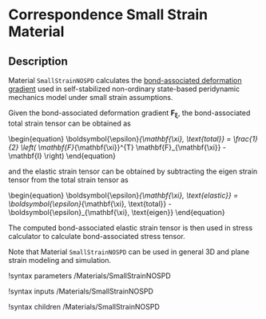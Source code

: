 # Correspondence Small Strain Material

## Description

Material `SmallStrainNOSPD` calculates the [bond-associated deformation gradient](peridynamics/DeformationGradients.md) used in self-stabilized non-ordinary state-based peridynamic mechanics model under small strain assumptions.

Given the bond-associated deformation gradient $\mathbf{F}_{\mathbf{\xi}}$, the bond-associated total strain tensor can be obtained as

\begin{equation}
  \boldsymbol{\epsilon}_{\mathbf{\xi}, \text{total}} = \frac{1}{2} \left( \mathbf{F}_{\mathbf{\xi}}^{T} \mathbf{F}_{\mathbf{\xi}} - \mathbf{I} \right)
\end{equation}

and the elastic strain tensor can be obtained by subtracting the eigen strain tensor from the total strain tensor as

\begin{equation}
  \boldsymbol{\epsilon}_{\mathbf{\xi}, \text{elastic}} = \boldsymbol{\epsilon}_{\mathbf{\xi}, \text{total}} - \boldsymbol{\epsilon}_{\mathbf{\xi}, \text{eigen}}
\end{equation}

The computed bond-associated elastic strain tensor is then used in stress calculator to calculate bond-associated stress tensor.

Note that Material `SmallStrainNOSPD` can be used in general 3D and plane strain modeling and simulation.

!syntax parameters /Materials/SmallStrainNOSPD

!syntax inputs /Materials/SmallStrainNOSPD

!syntax children /Materials/SmallStrainNOSPD
